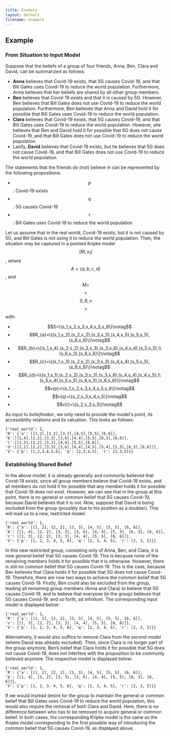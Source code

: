 ```yaml
---
title: Example
layout: default
filename: example
--- 
```

## Example

### From Situation to Input Model

Suppose that the beliefs of a group of four friends, Anna, Ben, Clara and David, can be summarized as follows:

* __Anna__ believes that Covid-19 exists, that 5G causes Covid-19, and that Bill Gates uses Covid-19 to reduce the world population. Furthermore, Anna believes that her beliefs are shared by all other group members.
* __Ben__ believes that Covid-19 exists and that it is caused by 5G. However, Ben believes that Bill Gates does not use Covid-19 to reduce the world population. Furthermore, Ben believes that Anna and David hold it for possible that Bill Gates uses Covid-19 to reduce the world population.
* __Clara__ believes that Covid-19 exists, that 5G causes Covid-19, and that Bill Gates uses Covid-19 to reduce the world population. However, she believes that Ben and David hold it for possible that 5G does not cause Covid-19, and that Bill Gates does not use Covid-19 to reduce the world population. 
* Lastly, __David__ believes that Covid-19 exists, but he believes that 5G does not cause Covid-19, and that Bill Gates does not use Covid-19 to reduce the world population.  

The statements that the friends do (not) believe in can be represented by the following propositions:

* $$p$$: Covid-19 exists
* $$q$$: 5G causes Covid-19
* $$r$$: Bill Gates uses Covid-19 to reduce the world population

Let us assume that in the real world, Covid-19 exists, but it is not caused by 5G, and Bill Gates is not using it to reduce the world population.
Then, the situation may be captured in a pointed Kripke model $$(M, s_1)$$, where $$A =\{a,b,c,d\}$$, and $$M =$$ $$<$$$$S,R,v$$$$>$$ with:
* $$S=\{s_1,s_2,s_3,s_4,s_5,s_6\}\notag$$
* $$R_{a}=\{(s_1,s_2),(s_2,s_2),(s_3,s_3),(s_4,s_5),(s_5,s_5),(s_6,s_6)\}\notag$$
* $$R_{b}=\{(s_1,s_4),(s_2,s_2),(s_3,s_3),(s_3,s_6),(s_4,s_4),(s_5,s_5),\\  (s_6,s_3),(s_6,s_6)\}\notag$$
* $$R_{c}=\{(s_1,s_3),(s_2,s_2),(s_3,s_3),(s_4,s_4),(s_5,s_5),(s_6,s_6)\}\notag$$
* $$R_{d}=\{(s_1,s_1),(s_2,s_2),(s_3,s_3),(s_3,s_6),(s_4,s_4),(s_4,s_5),\\  (s_5,s_4),(s_5,s_5),(s_6,s_3),(s_6,s_6)\}\notag$$
* $$v(p)=\{s_1,s_2,s_3,s_4,s_5,s_6\}\notag$$
* $$v(q)=\{s_2,s_3,s_4,s_5\}\notag$$
* $$v(r)=\{s_2,s_3,s_5\}\notag$$

As input to _beliefmaker_, we only need to provide the model's point, its accessibility relations and its valuation. This looks as follows:

```
{'real_world': 1,
'R': {'a': [[1,2],[2,2],[3,3],[4,5],[5,5],[6,6]],
'b':[[1,4],[2,2],[3,3],[3,6],[4,4],[5,5],[6,3],[6,6]],
'c':[[1,3],[2,2],[3,3],[4,4],[5,5],[6,6]],
'd':[[1,1],[2,2],[3,3],[3,6],[4,4],[4,5],[5,4],[5,5],[6,3],[6,6]]},
'V': {'p': [1,2,3,4,5,6], 'q': [2,3,4,5], 'r': [2,3,5]}}
```


### Establishing Shared Belief

In the above model, it is already generally and commonly believed that Covid-19 exists, since all group members believe that Covid-19 exists, and all members do not hold it for possible that any member holds it for possible that Covid-19 does not exist. However, we can see that in the group at this point, there is no general or common belief that 5G causes Covid-19, because David believes that it is not. Now, suppose that David is being excluded from the group (possibly due to his position as a doubter). This will lead us to a new, restricted model: 

```
{'real_world': 1,
'R': {'a': [[1, 2], [2, 2], [3, 3], [4, 5], [5, 5], [6, 6]], 
'b': [[1, 4], [2, 2], [3, 3], [3, 6], [4, 4], [5, 5], [6, 3], [6, 6]], 
'c': [[1, 3], [2, 2], [3, 3], [4, 4], [5, 5], [6, 6]]},
'V': {'p': [1, 2, 3, 4, 5, 6], 'q': [2, 3, 4, 5], 'r': [2, 3, 5]}} 
```

In this new restricted group, consisting only of Anna, Ben, and Clara, it is now _general_ belief that 5G causes Covid-19. This is because none of the remaining members holds it for possible that it is otherwise. However, there is still no _common_ belief that 5G causes Covid-19. This is the case, because Ben believes that Clara holds it for possible that 5G does not cause Covid-19. Therefore, there are now two ways to achieve the common belief that 5G causes Covid-19. Firstly, Ben could also be excluded from the group, leading all remaining group members (Anna and Clara) to believe that 5G causes Covid-19, and to believe that everyone (in the group) believes that 5G causes Covid-19, and so forth, ad infinitum. The corresponding input model is displayed below:

```
{'real_world': 1,
'R': {'a': [[1, 2], [2, 2], [3, 3], [4, 5], [5, 5], [6, 6]], 
'c': [[1, 3], [2, 2], [3, 3], [4, 4], [5, 5], [6, 6]]},
'V': {'p': [1, 2, 3, 4, 5, 6], 'q': [2, 3, 4, 5], 'r': [2, 3, 5]}}
```

Alternatively, it would also suffice to remove Clara from the second model (where David was already excluded). Then, since Clara is no longer part of the group anymore, Ben’s belief that Clara holds it for possible that 5G does not cause Covid-19, does not interfere with the proposition to be commonly believed anymore. The respective model is displayed below:  

```
{'real_world': 1,
'R': {'a': [[1, 2], [2, 2], [3, 3], [4, 5], [5, 5], [6, 6]], 
'b': [[1, 4], [2, 2], [3, 3], [3, 6], [4, 4], [5, 5], [6, 3], [6, 6]]}, 
'V': {'p': [1, 2, 3, 4, 5, 6], 'q': [2, 3, 4, 5], 'r': [2, 3, 5]}}
```

If we would instead desire for the group to maintain the general or common belief that Bill Gates uses Covid-19 to reduce the world population, this would also require the removal of both Clara and David. Here, there is no difference between who has to be removed to acquire general or common belief. In both cases, the corresponding Kripke model is the same as the Kripke model corresponding to the first possible way of introducing the common belief that 5G causes Covid-19, as displayed above.